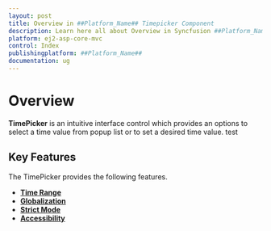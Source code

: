 ```yaml
---
layout: post
title: Overview in ##Platform_Name## Timepicker Component
description: Learn here all about Overview in Syncfusion ##Platform_Name## Timepicker component of Syncfusion Essential JS 2 and more.
platform: ej2-asp-core-mvc
control: Index
publishingplatform: ##Platform_Name##
documentation: ug
---
```


# Overview

**TimePicker** is an intuitive interface control which provides an options to select a
time value from popup list or to set a desired time value. test

## Key Features

The TimePicker provides the following features.

* **[Time Range](/timepicker/time-range/)**
* **[Globalization](/timepicker/globalization/)**
* **[Strict Mode](/timepicker/strict-mode/)**
* **[Accessibility](/timepicker/accessibility/)**